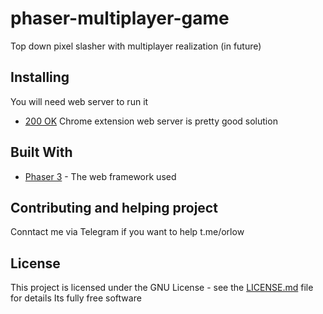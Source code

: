 # phaser-multiplayer-game
Top down pixel slasher with multiplayer realization (in future)

## Installing
You will need web server to run it
* [200 OK](https://chrome.google.com/webstore/detail/web-server-for-chrome/ofhbbkphhbklhfoeikjpcbhemlocgigb) Chrome extension web server is pretty good solution

## Built With
* [Phaser 3](https://phaser.io/phaser3) - The web framework used

## Contributing and helping project
Conntact me via Telegram if you want to help
t.me/orlow

## License

This project is licensed under the GNU License - see the [LICENSE.md](LICENSE.md) file for details
Its fully free software
